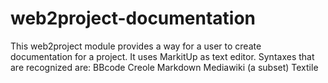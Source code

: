 web2project-documentation
=========================
This web2project module provides a way for a user to create documentation for a project. It uses MarkitUp as text editor. Syntaxes that are recognized are:
BBcode
Creole
Markdown
Mediawiki (a subset)
Textile